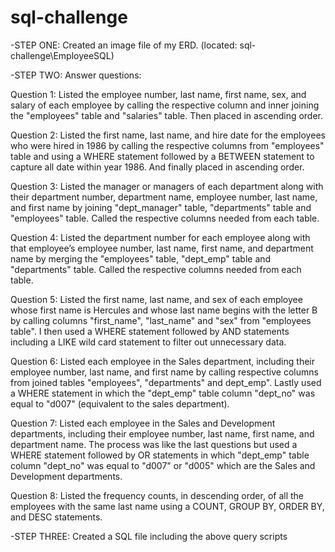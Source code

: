 # sql-challenge


-STEP ONE:
Created an image file of my ERD. (located: sql-challenge\EmployeeSQL)

-STEP TWO: 
Answer questions:

Question 1: 
Listed the employee number, last name, first name, sex, and salary of each employee by calling
the respective column and inner joining the "employees" table and "salaries" table. Then placed in ascending order. 

Question 2: 
Listed the first name, last name, and hire date for the employees who were hired in 1986 by calling the respective columns from "employees" table and using a WHERE statement followed by a BETWEEN statement to capture all date within year 1986. And finally placed in ascending order.

Question 3:
Listed the manager or managers of each department along with their department number, department name, employee number, last name, and first name by joining "dept_manager" table, "departments" table and "employees" table. Called the respective columns needed from each table.

Question 4:
Listed the department number for each employee along with that employee’s employee number, last name, first name, and department name by merging the "employees" table, "dept_emp" table and "departments" table. Called the respective columns needed from each table.

Question 5: 
Listed the first name, last name, and sex of each employee whose first name is Hercules and whose last name begins with the letter B by calling columns "first_name", "last_name" and "sex" from "employees table". I then used a WHERE statement followed by AND statements including a LIKE wild card statement to filter out unnecessary data. 

Question 6:
Listed each employee in the Sales department, including their employee number, last name, and first name by calling respective columns from joined tables "employees", "departments" and dept_emp". Lastly used a WHERE statement in which the "dept_emp" table column "dept_no" was equal to "d007" (equivalent to the sales department).

Question 7:
Listed each employee in the Sales and Development departments, including their employee number, last name, first name, and department name. The process was like the last questions but used a WHERE statement followed by OR statements in which "dept_emp" table column "dept_no" was equal to "d007" or "d005" which are the Sales and Development departments.

Question 8:
Listed the frequency counts, in descending order, of all the employees with the same last name using a COUNT, GROUP BY, ORDER BY, and DESC statements.  


-STEP THREE:
Created a SQL file including the above query scripts
